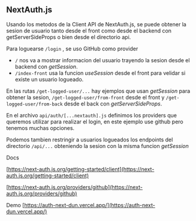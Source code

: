 ## NextAuth.js

Usando los metodos de la Client API de NextAuth.js, se puede obtener la sesion de usuario tanto desde el front como desde el backend con getServerSideProps o bien desde el directorio api.

Para loguearse `/login` , se uso GitHub como provider

- `/` nos va a mostrar informacion del usuario trayendo la sesion desde el backend con *getSession*.
- `/index-front` usa la funcion *useSession* desde el front para velidar si existe un usuario logueado.

En las rutas `/get-logged-user/...` hay ejemplos que usan *getSession* para obtener la sesion, `/get-logged-user/from-front` desde el front y `/get-logged-user/from-back` desde el back con *getServerSideProps*.

En el archivo `api/auth/[...nextauth].js` definimos los providers que queremos utilizar para realizar el login, en este ejemplo use github pero tenemos muchas opciones.

Podemos tambien restringir a usuarios logueados los endpoints del directorio `/api/...` obteniendo la sesion con la misma funcion *getSession*


Docs

[https://next-auth.js.org/getting-started/client](https://next-auth.js.org/getting-started/client)

[https://next-auth.js.org/providers/github](https://next-auth.js.org/providers/github)

Demo
[https://auth-next-dun.vercel.app/](https://auth-next-dun.vercel.app/)

